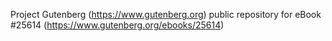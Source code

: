 Project Gutenberg (https://www.gutenberg.org) public repository for eBook #25614 (https://www.gutenberg.org/ebooks/25614)
